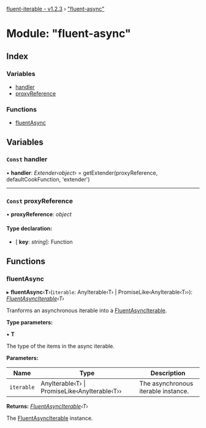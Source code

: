 [fluent-iterable - v1.2.3](../README.md) › ["fluent-async"](_fluent_async_.md)

# Module: "fluent-async"

## Index

### Variables

* [handler](_fluent_async_.md#const-handler)
* [proxyReference](_fluent_async_.md#const-proxyreference)

### Functions

* [fluentAsync](_fluent_async_.md#fluentasync)

## Variables

### `Const` handler

• **handler**: *Extender‹object›* = getExtender(proxyReference, defaultCookFunction, 'extender')

___

### `Const` proxyReference

• **proxyReference**: *object*

#### Type declaration:

* \[ **key**: *string*\]: Function

## Functions

###  fluentAsync

▸ **fluentAsync**‹**T**›(`iterable`: AnyIterable‹T› | PromiseLike‹AnyIterable‹T››): *[FluentAsyncIterable](../interfaces/_types_.fluentasynciterable.md)‹T›*

Tranforms an asynchronous iterable into a [FluentAsyncIterable](../interfaces/_types_.fluentasynciterable.md).

**Type parameters:**

▪ **T**

The type of the items in the async iterable.

**Parameters:**

Name | Type | Description |
------ | ------ | ------ |
`iterable` | AnyIterable‹T› &#124; PromiseLike‹AnyIterable‹T›› | The asynchronous iterable instance. |

**Returns:** *[FluentAsyncIterable](../interfaces/_types_.fluentasynciterable.md)‹T›*

The [FluentAsyncIterable](../interfaces/_types_.fluentasynciterable.md) instance.
